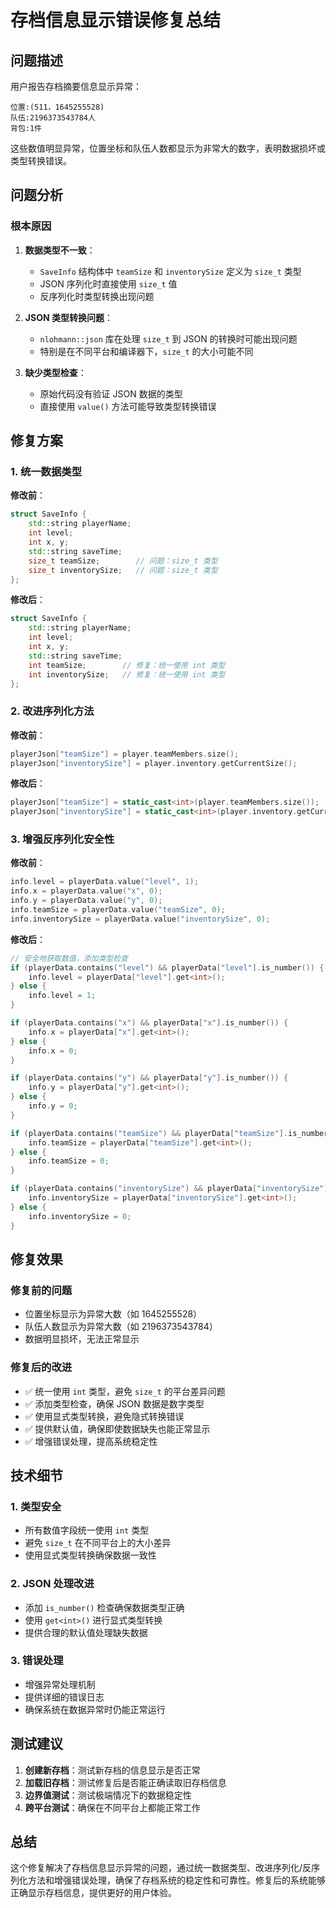 # 存档信息显示错误修复总结

## 问题描述

用户报告存档摘要信息显示异常：
```
位置:(511，1645255528)
队伍:2196373543784人
背包:1件
```

这些数值明显异常，位置坐标和队伍人数都显示为非常大的数字，表明数据损坏或类型转换错误。

## 问题分析

### 根本原因

1. **数据类型不一致**：
   - `SaveInfo` 结构体中 `teamSize` 和 `inventorySize` 定义为 `size_t` 类型
   - JSON 序列化时直接使用 `size_t` 值
   - 反序列化时类型转换出现问题

2. **JSON 类型转换问题**：
   - `nlohmann::json` 库在处理 `size_t` 到 JSON 的转换时可能出现问题
   - 特别是在不同平台和编译器下，`size_t` 的大小可能不同

3. **缺少类型检查**：
   - 原始代码没有验证 JSON 数据的类型
   - 直接使用 `value()` 方法可能导致类型转换错误

## 修复方案

### 1. 统一数据类型

**修改前**：
```cpp
struct SaveInfo {
    std::string playerName;
    int level;
    int x, y;
    std::string saveTime;
    size_t teamSize;        // 问题：size_t 类型
    size_t inventorySize;   // 问题：size_t 类型
};
```

**修改后**：
```cpp
struct SaveInfo {
    std::string playerName;
    int level;
    int x, y;
    std::string saveTime;
    int teamSize;        // 修复：统一使用 int 类型
    int inventorySize;   // 修复：统一使用 int 类型
};
```

### 2. 改进序列化方法

**修改前**：
```cpp
playerJson["teamSize"] = player.teamMembers.size();
playerJson["inventorySize"] = player.inventory.getCurrentSize();
```

**修改后**：
```cpp
playerJson["teamSize"] = static_cast<int>(player.teamMembers.size());
playerJson["inventorySize"] = static_cast<int>(player.inventory.getCurrentSize());
```

### 3. 增强反序列化安全性

**修改前**：
```cpp
info.level = playerData.value("level", 1);
info.x = playerData.value("x", 0);
info.y = playerData.value("y", 0);
info.teamSize = playerData.value("teamSize", 0);
info.inventorySize = playerData.value("inventorySize", 0);
```

**修改后**：
```cpp
// 安全地获取数值，添加类型检查
if (playerData.contains("level") && playerData["level"].is_number()) {
    info.level = playerData["level"].get<int>();
} else {
    info.level = 1;
}

if (playerData.contains("x") && playerData["x"].is_number()) {
    info.x = playerData["x"].get<int>();
} else {
    info.x = 0;
}

if (playerData.contains("y") && playerData["y"].is_number()) {
    info.y = playerData["y"].get<int>();
} else {
    info.y = 0;
}

if (playerData.contains("teamSize") && playerData["teamSize"].is_number()) {
    info.teamSize = playerData["teamSize"].get<int>();
} else {
    info.teamSize = 0;
}

if (playerData.contains("inventorySize") && playerData["inventorySize"].is_number()) {
    info.inventorySize = playerData["inventorySize"].get<int>();
} else {
    info.inventorySize = 0;
}
```

## 修复效果

### 修复前的问题
- 位置坐标显示为异常大数（如 1645255528）
- 队伍人数显示为异常大数（如 2196373543784）
- 数据明显损坏，无法正常显示

### 修复后的改进
- ✅ 统一使用 `int` 类型，避免 `size_t` 的平台差异问题
- ✅ 添加类型检查，确保 JSON 数据是数字类型
- ✅ 使用显式类型转换，避免隐式转换错误
- ✅ 提供默认值，确保即使数据缺失也能正常显示
- ✅ 增强错误处理，提高系统稳定性

## 技术细节

### 1. 类型安全
- 所有数值字段统一使用 `int` 类型
- 避免 `size_t` 在不同平台上的大小差异
- 使用显式类型转换确保数据一致性

### 2. JSON 处理改进
- 添加 `is_number()` 检查确保数据类型正确
- 使用 `get<int>()` 进行显式类型转换
- 提供合理的默认值处理缺失数据

### 3. 错误处理
- 增强异常处理机制
- 提供详细的错误日志
- 确保系统在数据异常时仍能正常运行

## 测试建议

1. **创建新存档**：测试新存档的信息显示是否正常
2. **加载旧存档**：测试修复后是否能正确读取旧存档信息
3. **边界值测试**：测试极端情况下的数据稳定性
4. **跨平台测试**：确保在不同平台上都能正常工作

## 总结

这个修复解决了存档信息显示异常的问题，通过统一数据类型、改进序列化/反序列化方法和增强错误处理，确保了存档系统的稳定性和可靠性。修复后的系统能够正确显示存档信息，提供更好的用户体验。
